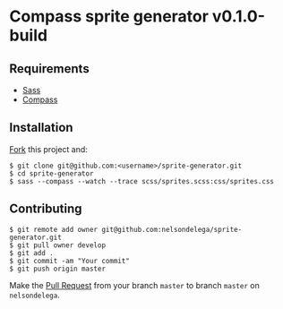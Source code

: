 # Compass sprite generator v0.1.0-build 

## Requirements

* [Sass](http://sass-lang.com)
* [Compass](http://compass-style.org)

## Installation

[Fork](https://help.github.com/articles/fork-a-repo) this project and:

    $ git clone git@github.com:<username>/sprite-generator.git
    $ cd sprite-generator
    $ sass --compass --watch --trace scss/sprites.scss:css/sprites.css

## Contributing
	
	$ git remote add owner git@github.com:nelsondelega/sprite-generator.git
    $ git pull owner develop
    $ git add .
    $ git commit -am "Your commit"
    $ git push origin master

Make the [Pull Request](https://help.github.com/articles/using-pull-requests) from your branch `master` to branch `master` on `nelsondelega`.
